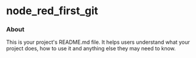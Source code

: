 node_red_first_git
==================

### About

This is your project's README.md file. It helps users understand what your
project does, how to use it and anything else they may need to know.